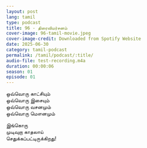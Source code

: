```yaml
---
layout: post
lang: tamil
type: podcast
title: 96 - திரைவிமர்சனம்
cover-image: 96-tamil-movie.jpeg
cover-image-credit: Downloaded from Spotify Website
date: 2025-06-30
category: tamil-podcast
permalink: /tamil/podcast/:title/
audio-file: test-recording.m4a
duration: 00:00:06
season: 01
episode: 01
---
```


ஒவ்வொரு காட்சியும் <br/>
ஒவ்வொரு இசையும் <br/>
ஒவ்வொரு வசனமும் <br/>
ஒவ்வொரு மௌனமும் <br/>

இங்கொரு <br/>
முடிவுறா காதலாய் <br/>
செதுக்கப்பட்டிருக்கிறது!
